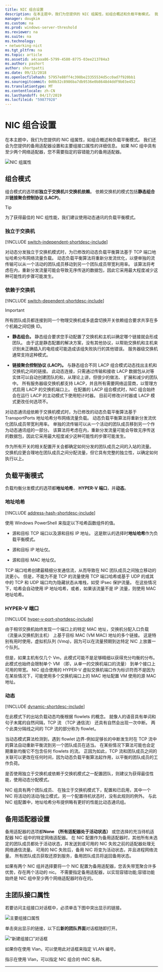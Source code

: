 ```yaml
---
title: NIC 组合设置
description: 在本主题中，我们为您提供的 NIC 组属性，如组合概述和负载平衡模式。 我们还会为您提供的备用适配器设置和主要组接口属性的详细信息。 如果 NIC 组中具有至少两个网络适配器，您不需要指定的容错能力的备用适配器。
manager: dougkim
ms.custom: na
ms.prod: windows-server-threshold
ms.reviewer: na
ms.suite: na
ms.technology:
- networking-nict
ms.tgt_pltfrm: na
ms.topic: article
ms.assetid: a4caaa86-5799-4580-8775-03ee213784a3
ms.author: pashort
author: shortpatti
ms.date: 09/13/2018
ms.openlocfilehash: 57957e88ff4c398be23355534d5cc0ad7f920bb1
ms.sourcegitcommit: 0d0b32c8986ba7db9536e0b8648d4ddf9b03e452
ms.translationtype: MT
ms.contentlocale: zh-CN
ms.lasthandoff: 04/17/2019
ms.locfileid: "59877928"
---
```

# <a name="nic-teaming-settings"></a>NIC 组合设置
在本主题中，我们为您提供的 NIC 组属性，如组合概述和负载平衡模式。 我们还会为您提供的备用适配器设置和主要组接口属性的详细信息。 如果 NIC 组中具有至少两个网络适配器，您不需要指定的容错能力的备用适配器。


  
![NIC 组属性](../../media/Create-a-New-NIC-Team-on-a-Host-Computer-or-VM/nict_06_properties.jpg)  

## <a name="teaming-modes"></a>组合模式 
组合模式的选项都**独立于交换机**并**交换机依赖**。 依赖交换机的模式包括**静态组合**并**链接聚合控制协议 (LACP)**。 

>[!TIP]
>为了获得最佳的 NIC 组性能，我们建议使用动态通讯的负载平衡模式。  
  
### <a name="switch-independent"></a>独立于交换机
  
[!INCLUDE [switch-independent-shortdesc-include](../../includes/switch-independent-shortdesc-include.md)] 
  
对动态分发独立于交换机模式时，为已修改的动态负载平衡算法基于 TCP 端口地址哈希分布网络流量负载。 动态负载平衡算法将重新分发流优化，以便单独的流传输可以从一个活动的团队成员移动到另一个团队成员带宽利用率。 该算法将考虑在内，重新分发流量可能会导致无序传送的数据包，因此它采用最大程度减少这种可能性的步骤可能发生。  
  
### <a name="switch-dependent"></a>依赖于交换机  

[!INCLUDE [switch-dependent-shortdesc-include](../../includes/switch-dependent-shortdesc-include.md)]  
  
> [!IMPORTANT]  
> 所有团队成员都连接到同一个物理交换机或多底盘切换开关依赖组合要求共享在多个机箱之间切换 ID。


- **静态组合。** 静态组合要求您手动配置了交换机和主机以确定哪个链接就会形成团队。 由于这是静态配置的解决方案，没有其他协议，以帮助交换机和主机来识别未正确插入的电缆或可能造成该组失败执行的其他错误。 服务器级交换机通常支持这种模式。

- **链接聚合控制协议 (LACP)。** 与静态组合不同 LACP 组合模式动态找出主机和交换机之间的链接。 此动态连接，只需通过传输和接收 LACP 数据包从对等实体可以自动创建团队的和，从理论上讲，但很少的做法、 扩展和减少的团队中。 所有服务器级交换机都支持 LACP，并且所有需要网络运营商，以管理方式启用 LACP 的交换机端口上。 在配置的 LACP 组合模式时，NIC 组合始终会在运行 LACP 的主动模式下使用短计时器。  目前可修改计时器或 LACP 模式更改任何选项不。


对动态通讯组依赖于交换机模式时，为已修改的动态负载平衡算法基于 TransportPorts 地址哈希分布网络流量负载。  动态负载平衡算法将重新分发流优化团队成员带宽利用率。 单独的流传输可以从一个活动的团队成员移到另一个作为动态通讯组的一部分。 该算法将考虑在内，重新分发流量可能会导致无序传送的数据包，因此它采用最大程度减少这种可能性的步骤可能发生。  
  
作为所有开关的相关配置开关会都确定如何分发的团队成员之间的入站的流量。  交换机应更合理地在团队成员之间分配流量，但它具有完整的独立性，以确定如何执行以上。  


## <a name="load-balancing-modes"></a>负载平衡模式  
负载均衡分发模式的选项都**地址哈希**， **HYPER-V 端口**，并**动态**。  
  
### <a name="address-hash"></a>地址哈希
  
[!INCLUDE [address-hash-shortdesc-include](../../includes/address-hash-shortdesc-include.md)]
  
使用 Windows PowerShell 来指定以下哈希函数组件的值。  
  
-   源和目标 TCP 端口以及源和目标 IP 地址。 这是默认的选择时**地址哈希**作为负载平衡模式。  
  
-   源和目标 IP 地址仅。  
  
-   源和目标 MAC 地址仅。  
  
TCP 端口哈希创建最精细分发通信流，从而导致在 NIC 团队成员之间独立移动的流更小。 但是，不能为不是 TCP 的流量使用 TCP 端口哈希或基于 UDP 的或其中的 TCP 和 UDP 端口均为隐藏状态从堆栈，如受 IPsec 保护流量。 在这些情况下，哈希会自动使用 IP 地址哈希，或者，如果该流量不是 IP 流量，则使用 MAC 地址哈希。  
  
### <a name="hyper-v-port"></a>HYPER-V 端口
  
[!INCLUDE [hyper-v-port-shortdesc-include](../../includes/hyper-v-port-shortdesc-include.md)]  
  
由于相邻交换机始终发现一个端口上的特定 MAC 地址，交换机分配入口负载 （流量从交换机到主机） 上基于目标 MAC (VM MAC) 地址的多个链接。 这是特别有用时使用，虚拟机队列 (Vmq)，因为可以在流量预期到达特定 NIC 上放置一个队列。  
  
但是，如果主机有仅几个 Vm，此模式可能不是足够精细以获得充分均衡的分布。 此模式也始终会限制单个 VM （即，从单一的交换机端口的流量） 到单个接口上可用的带宽。 NIC 组合使用的 HYPER-V 虚拟交换机端口作为标识符而不是因为在某些情况下，可能使用多个交换机端口上的 MAC 地址配置 VM 使用的源 MAC 地址。  
  
### <a name="dynamic"></a>动态
  
[!INCLUDE [dynamic-shortdesc-include](../../includes/dynamic-shortdesc-include.md)]
  
在此模式下的出站负载动态均衡根据 flowlets 的概念。 就像人的语音具有单词和句子末尾的自然间隔，TCP 流 （TCP 通信流） 还具有自然会出现一次中断。 两个此类分隔线之间的 TCP 流的部分称为 flowlet。  
  
当动态模式算法检测到，遇到 flowlet 边界-例如足够长的中断发生时在 TCP 流中的算法自动重新平衡流到另一个团队成员在适当。  在某些情况下算法可能也会定期重新均衡它不包含任何 flowlets 的流。 正因为如此，TCP 流和团队成员之间的关联可以更改在任何时间，因为动态负载平衡算法起作用，以平衡的团队成员的工作负荷。  
  
是否使用独立于交换机或依赖于交换机模式之一配置团队，则建议为获得最佳性能，使用动态分配模式。  
  
NIC 组具有两个团队成员、 在独立于交换机模式下，配置和已启用，其中一个 NIC 将活动的活动/独立模式，另一个配置待机状态时，没有此规则的例外。 与此 NIC 组配置中，地址哈希分布提供略有更好的性能比动态通讯组。  


## <a name="standby-adapter-setting"></a>备用适配器设置  
备用适配器的选项都**None （所有适配器处于活动状态）** 或您选择的充当待机适配器 NIC 组中的特定网络适配器。 在 NIC 配置作为备用适配器时，其他所有未选定的团队成员都处于活动状态，并发送到或可用的 NIC 失败之前的适配器处理无网络通信流量。 可用的 NIC 失败后，备用 NIC 将变为活动状态，并且进程网络流量。 所有团队成员获取还原到服务，备用团队成员将返回备用状态。  

如果有两个 NIC 组并选择要将一个 NIC 配置为备用适配器，您丢失带宽聚合许多优势，存在两个活动的 nic。  不需要指定备用适配器，以实现容错功能;容错功能始终是 NIC 组中至少两个网络适配器时存在的。
 
  
## <a name="primary-team-interface-property"></a>主团队接口属性  
若要访问主组接口对话框中，必须单击下图中突出显示的链接。  
  
![主要组接口属性](../../media/Create-a-New-NIC-Team-on-a-Host-Computer-or-VM/nict_10_primaryteaminterface.jpg)  
  
单击突出显示的链接，以下后**新的团队界面**对话框随即打开。  
  
![“新建组接口”对话框](../../media/Create-a-New-NIC-Team-on-a-Host-Computer-or-VM/nict_newteaminterface.jpg)  
  
如果你在使用 Vlan，可以使用此对话框来指定 VLAN 编号。  
  
指示在使用 Vlan，可以指定 NIC 组合的 tNIC 名称。  
  


---
